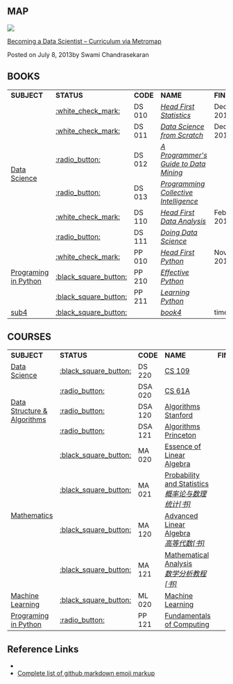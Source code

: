 
MAP
------

![](http://nirvacana.com/thoughts/wp-content/uploads/2018/01/RoadToDataScientist1.png)

[Becoming a Data Scientist – Curriculum via Metromap](http://nirvacana.com/thoughts/2013/07/08/becoming-a-data-scientist/)

Posted on July 8, 2013by Swami Chandrasekaran



BOOKS
------

<table>
<tr>
    <td><b>SUBJECT</b></td>
    <td><b>STATUS</b></td>
    <td><b>CODE</b></td>
    <td><b>NAME</b></td>
    <td><b>FINI</b></td>
    <td><b>REC</b></td>
</tr>
<tr>
    <td rowspan="6"><a href="https://github.com/Vida42/my-data-scientist-roadmap/tree/master/DataScience">Data Science</a></td>
    <td><a href="https://github.com/Vida42/my-data-scientist-roadmap/tree/master/DataScience/DS_010_Head_First_Statistics">:white_check_mark:</a></td>
    <td>DS 010</td>
    <td><a href="https://book.douban.com/subject/7056708/"><i>Head First Statistics</i></a></td>
    <td>Dec 2017</td>
    <td>:star::star::star:</td>
</tr>
<tr>
    <td><a href="https://github.com/Vida42/my-data-scientist-roadmap/tree/master/DataScience/DS_011_Data_Science_from_Scratch">:white_check_mark:</a></td>
    <td>DS 011</td>
    <td><a href="https://book.douban.com/subject/26741078/"><i>Data Science from Scratch</i></a></td>
    <td>Dec 2017</td>
    <td>:star::star::star:</td>
</tr>
<tr>
    <td><a href="https://github.com/Vida42/my-data-scientist-roadmap/tree/master/DataScience/DS_011_Data_Science_from_Scratch">:radio_button:</a></td>
    <td>DS 012</td>
    <td><a href="https://book.douban.com/subject/26652166/"><i>A Programmer's Guide to Data Mining</i></a></td>
    <td></td>
    <td></td>
</tr>
<tr>
    <td><a href="https://github.com/Vida42/my-data-scientist-roadmap/tree/master/DataScience/DS_011_Data_Science_from_Scratch">:radio_button:</a></td>
    <td>DS 013</td>
    <td><a href="https://book.douban.com/subject/3288908/"><i>Programming Collective Intelligence</i></a></td>
    <td></td>
    <td></td>
</tr>
<tr>
    <td><a href="https://github.com/Vida42/my-data-scientist-roadmap/tree/master/DataScience/DS_110_Head_First_Data_Analysis">:white_check_mark:</a></td>
    <td>DS 110</td>
    <td><a href="https://book.douban.com/subject/5257905/"><i>Head First Data Analysis</i></a></td>
    <td>Feb 2019</td>
    <td>:star::star:</td>
</tr>
<tr>
    <td><a href="https://github.com/Vida42/my-data-scientist-roadmap/tree/master/DataScience/DS_111_Doing_Data_Science">:radio_button:</a></td>
    <td>DS 111</td>
    <td><a href="https://book.douban.com/subject/26320485/"><i>Doing Data Science</i></a></td>
    <td></td>
    <td></td>
</tr>
<tr>
    <td rowspan="3"><a href="https://github.com/Vida42/my-data-scientist-roadmap/tree/master/PrograminginPython">Programing</br>in Python</a></td>
    <td><a href="https://github.com/Vida42/my-data-scientist-roadmap/tree/master/PrograminginPython/PP_010_Head_First_Python">:white_check_mark:</a></td>
    <td>PP 010</td>
    <td><a href="https://book.douban.com/subject/10561367/"><i>Head First Python</i></a></td>
    <td>Nov 2016</td>
    <td>:star::star::star:</td>
</tr>
<tr>
    <td><a href="https://github.com/Vida42/my-data-scientist-roadmap/tree/master/PrograminginPython/PP_210_Effective_Python">:black_square_button:</a></td>
    <td>PP 210</td>
    <td><a href="https://book.douban.com/subject/26709315/"><i>Effective Python</i></a></td>
    <td></td>
    <td></td>
</tr>
<tr>
    <td><a href="https://github.com/Vida42/my-data-scientist-roadmap/tree/master/PrograminginPython/PP_211_Learning_Python">:black_square_button:</a></td>
    <td>PP 211</td>
    <td><a href="https://book.douban.com/subject/6049132/"><i>Learning Python</i></a></td>
    <td></td>
    <td></td>
</tr>
<tr>
    <td><a href="">sub4</a></td>
    <td><a href="">:black_square_button:</a></td>
    <td></td>
    <td><a href=""><i>book4</i></a></td>
    <td>time4</td>
    <td></td>
</tr>
</table>


COURSES
------

<table>
<tr>
    <td><b>SUBJECT</b></td>
    <td><b>STATUS</b></td>
    <td><b>CODE</b></td>
    <td><b>NAME</b></td>
    <td><b>FINI</b></td>
    <td><b>REC</b></td>
</tr>
<tr>
    <td rowspan="1"><a href="https://github.com/Vida42/my-data-scientist-roadmap/tree/master/DataScience">Data Science</a></td>
    <td><a href="https://github.com/Vida42/my-data-scientist-roadmap/tree/master/DataScience/DS_220_CS_109">:black_square_button:</a></td>
    <td>DS 220</td>
    <td><a href="http://cs109.github.io/2015/">CS 109</a></td>
    <td></td>
    <td></td>
</tr>
<tr>
    <td rowspan="3"><a href="https://github.com/Vida42/my-data-scientist-roadmap/tree/master/DataStructure%26Algorithms">Data Structure & Algorithms</a></td>
    <td><a href="https://github.com/Vida42/my-data-scientist-roadmap/tree/master/DataStructure%26Algorithms/DSA_020_CS_61A">:radio_button:</a></td>
    <td>DSA 020</td>
    <td><a href="https://inst.eecs.berkeley.edu/~cs61a/fa18/">CS 61A</a></td>
    <td></td>
    <td>:star::star::star::star:</td>
</tr>
<tr>
    <td><a href="https://github.com/Vida42/my-data-scientist-roadmap/tree/master/DataStructure%26Algorithms/DSA_120_Algorithms_Stanford">:radio_button:</a></td>
    <td>DSA 120</td>
    <td><a href="https://www.coursera.org/specializations/algorithms">Algorithms Stanford</a></td>
    <td></td>
    <td></td>
</tr>
<tr>
    <td><a href="https://github.com/Vida42/my-data-scientist-roadmap/tree/master/DataStructure%26Algorithms/DSA_121_Algorithms_Princeton">:radio_button:</a></td>
    <td>DSA 121</td>
    <td><a href="https://www.coursera.org/learn/algorithms-part1">Algorithms Princeton</a></td>
    <td></td>
    <td></td>
</tr>

<tr>
    <td rowspan="4"><a href="https://github.com/Vida42/my-data-scientist-roadmap/tree/master/Mathematics">Mathematics</a></td>
    <td><a href="https://github.com/Vida42/my-data-scientist-roadmap/tree/master/Mathematics/MA_020_Essence_of_Linear_Algebra">:black_square_button:</a></td>
    <td>MA 020</td>
    <td><a href="https://www.youtube.com/watch?v=fNk_zzaMoSs&list=PLZHQObOWTQDPD3MizzM2xVFitgF8hE_ab">Essence of Linear Algebra</a></td>
    <td></td>
    <td></td>
</tr>
<tr>
    <td><a href="https://github.com/Vida42/my-data-scientist-roadmap/tree/master/Mathematics/MA_021_Probability_and_Statistics">:black_square_button:</a></td>
    <td>MA 021</td>
    <td>
        <a href="https://www.bilibili.com/video/BV1Ss411C7CG">Probability and Statistics</a></br>
        <a href="https://book.douban.com/subject/2201479/"><i>概率论与数理统计[书]</i></a>
    </td>
    <td></td>
    <td></td>
</tr>
<tr>
    <td><a href="https://github.com/Vida42/my-data-scientist-roadmap/tree/master/Mathematics/MA_120_Advanced_Linear_Algebra">:black_square_button:</a></td>
    <td>MA 120</td>
    <td>
        <a href="https://www.bilibili.com/video/av22633208">Advanced Linear Algebra</a></br>
        <a href="https://book.douban.com/subject/4839187/"><i>高等代数[书]</i></a>
    </td>
    <td></td>
    <td></td>
</tr>
<tr>
    <td><a href="https://github.com/Vida42/my-data-scientist-roadmap/tree/master/Mathematics/MA_121_Mathematical_Analysis">:black_square_button:</a></td>
    <td>MA 121</td>
    <td>
        <a href="https://www.bilibili.com/video/av18844091/?p=92">Mathematical Analysis</a></br>
        <a href="https://book.douban.com/subject/1165179/"><i>数学分析教程[书]</i></a>
    </td>
    <td></td>
    <td></td>
</tr>

<tr>
    <td rowspan="1"><a href="https://github.com/Vida42/my-data-scientist-roadmap/tree/master/MachineLearning">Machine Learning</a></td>
    <td><a href="https://github.com/Vida42/my-data-scientist-roadmap/tree/master/MachineLearning/ML_020_Machine_Learning">:black_square_button:</a></td>
    <td>ML 020</td>
    <td><a href="https://www.coursera.org/learn/machine-learning">Machine Learning</a></td>
    <td></td>
    <td></td>
</tr>

<tr>
    <td rowspan="1"><a href="https://github.com/Vida42/my-data-scientist-roadmap/tree/master/PrograminginPython">Programing in Python</a></td>
    <td><a href="https://github.com/Vida42/my-data-scientist-roadmap/tree/master/PrograminginPython/PP_121_Fundamentals_of_Computing">:radio_button:</a></td>
    <td>PP 121</td>
    <td><a href="https://www.coursera.org/specializations/computer-fundamentals">Fundamentals of Computing</a></td>
    <td></td>
    <td></td>
</tr>

</table>


Reference Links
------

* []()
* [Complete list of github markdown emoji markup](https://gist.github.com/rxaviers/7360908)

<br></br>

